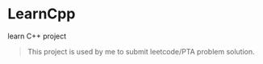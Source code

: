 # LearnCpp
learn C++ project

> This project is used by me to submit leetcode/PTA problem solution.
